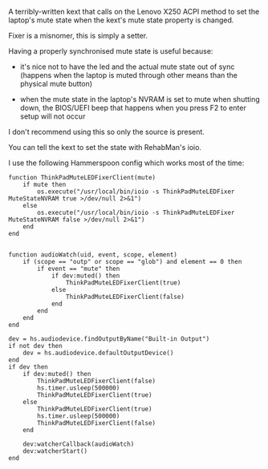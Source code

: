 A terribly-written kext that calls on the Lenovo X250 ACPI method to set the laptop's mute state when the kext's mute state property is changed.

Fixer is a misnomer, this is simply a setter.

Having a properly synchronised mute state is useful because:

* it's nice not to have the led and the actual mute state out of sync (happens when the laptop is muted through other means than the physical mute button)

* when the mute state in the laptop's NVRAM is set to mute when shutting down, the BIOS/UEFI beep that happens when you press F2 to enter setup will not occur

I don't recommend using this so only the source is present.

You can tell the kext to set the state with RehabMan's ioio.

I use the following Hammerspoon config which works most of the time:

```
function ThinkPadMuteLEDFixerClient(mute)
	if mute then
		os.execute("/usr/local/bin/ioio -s ThinkPadMuteLEDFixer MuteStateNVRAM true >/dev/null 2>&1")
	else
		os.execute("/usr/local/bin/ioio -s ThinkPadMuteLEDFixer MuteStateNVRAM false >/dev/null 2>&1")
	end
end


function audioWatch(uid, event, scope, element)
	if (scope == "outp" or scope == "glob") and element == 0 then
		if event == "mute" then
			if dev:muted() then
				ThinkPadMuteLEDFixerClient(true)
			else
				ThinkPadMuteLEDFixerClient(false)
			end
		end
	end
end

dev = hs.audiodevice.findOutputByName("Built-in Output")
if not dev then
	dev = hs.audiodevice.defaultOutputDevice()
end
if dev then
	if dev:muted() then
		ThinkPadMuteLEDFixerClient(false)
		hs.timer.usleep(500000)
		ThinkPadMuteLEDFixerClient(true)
	else
		ThinkPadMuteLEDFixerClient(true)
		hs.timer.usleep(500000)
		ThinkPadMuteLEDFixerClient(false)
	end

	dev:watcherCallback(audioWatch)
	dev:watcherStart()
end
```
